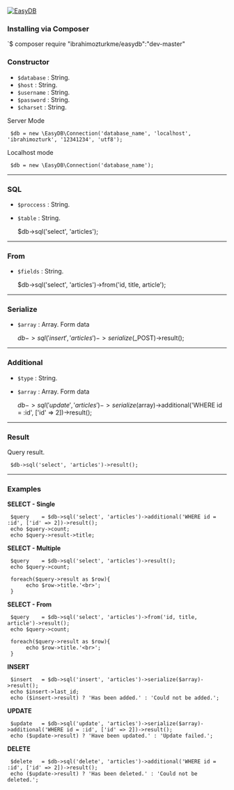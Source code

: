 [![EasyDB](http://ibrahimozturk.me/assets/img/article/cover_1490025776.jpg)](http://ibrahimozturk.me/yazi/8-easydb-pdo-kutuphanesi)

### Installing via Composer

`$ composer require "ibrahimozturkme/easydb":"dev-master"

### Constructor

- `$database` : String.
- `$host` : String.
- `$username` : String.
- `$password` : String.
- `$charset` : String.

Server Mode

     $db = new \EasyDB\Connection('database_name', 'localhost', 'ibrahimozturk', '12341234', 'utf8');

Localhost mode

     $db = new \EasyDB\Connection('database_name');

- - -

### SQL

- `$proccess` : String.
- `$table` : String.


     $db->sql('select', 'articles');
     
- - -

### From

- `$fields` : String.


     $db->sql('select', 'articles')->from('id, title, article');

- - -

### Serialize

- `$array` : Array. Form data


     $db->sql('insert', 'articles')->serialize($_POST)->result();

- - -
### Additional

- `$type` : String.
- `$array` : Array. Form data


     $db->sql('update', 'articles')->serialize($array)->additional('WHERE id = :id', ['id' => 2])->result();

- - -
### Result

Query result.

     $db->sql('select', 'articles')->result();

- - -
### Examples

__SELECT - Single__

     $query    = $db->sql('select', 'articles')->additional('WHERE id = :id', ['id' => 2])->result();
     echo $query->count;
     echo $query->result->title;


__SELECT - Multiple__

     $query    = $db->sql('select', 'articles')->result();
     echo $query->count;

     foreach($query->result as $row){
          echo $row->title.'<br>';
     }

__SELECT - From__

     $query    = $db->sql('select', 'articles')->from('id, title, article')->result();
     echo $query->count;
     
     foreach($query->result as $row){
          echo $row->title.'<br>';
     }

__INSERT__

     $insert   = $db->sql('insert', 'articles')->serialize($array)->result();
     echo $insert->last_id;
     echo ($insert->result) ? 'Has been added.' : 'Could not be added.';


__UPDATE__

     $update   = $db->sql('update', 'articles')->serialize($array)->additional('WHERE id = :id', ['id' => 2])->result();
     echo ($update->result) ? 'Have been updated.' : 'Update failed.';


__DELETE__

     $delete   = $db->sql('delete', 'articles')->additional('WHERE id = :id', ['id' => 2])->result();
     echo ($update->result) ? 'Has been deleted.' : 'Could not be deleted.';
